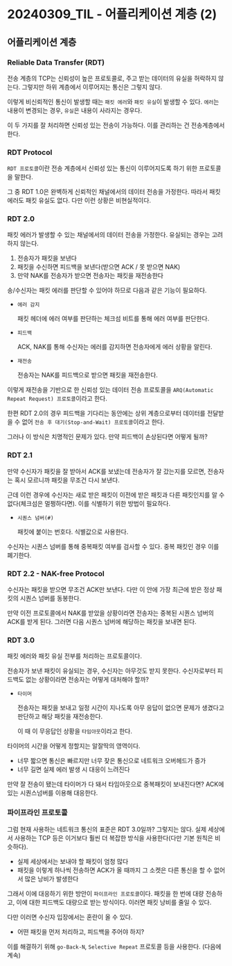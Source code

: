 # 20240309_TIL - 어플리케이션 계층 (2)

## 어플리케이션 계층

### Reliable Data Transfer (RDT)

전송 계층의 TCP는 신뢰성이 높은 프로토콜로, 주고 받는 데이터의 유실을 허락하지 않는다. 그렇지만 하위 계층에서 이루어지는 통신은 그렇지 않다. 

이렇게 비신뢰적인 통신이 발생할 때는 `패킷 에러`와 `패킷 유실`이 발생할 수 있다. `에러`는 내용이 변경되는 경우, `유실`은 내용이 사라지는 경우다. 

이 두 가지를 잘 처리하면 신뢰성 있는 전송이 가능하다. 이를 관리하는 건 전송계층에서 한다.

### RDT Protocol

`RDT 프로토콜`이란 전송 계층에서 신뢰성 있는 통신이 이루어지도록 하기 위한 프로토콜을 말한다. 

그 중 RDT 1.0은 완벽하게 신뢰적인 채널에서의 데이터 전송을 가정한다. 따라서 패킷 에러도 패킷 유실도 없다. 다만 이런 상황은 비현실적이다.

### RDT 2.0

패킷 에러가 발생할 수 있는 채널에서의 데이터 전송을 가정한다. 유실되는 경우는 고려하지 않는다.

1. 전송자가 패킷을 보낸다
2. 패킷을 수신하면 피드백을 보낸다(받으면 ACK / 못 받으면 NAK)
3. 만약 NAK를 전송자가 받으면 전송자는 패킷을 재전송한다

송/수신자는 패킷 에러를 판단할 수 있어야 하므로 다음과 같은 기능이 필요하다.

- `에러 감지`
    
    패킷 헤더에 에러 여부를 판단하는 체크섬 비트를 통해 에러 여부를 판단한다.
    
- `피드백`
    
    ACK, NAK를 통해 수신자는 에러를 감지하면 전송자에게 에러 상황을 알린다.
    
- `재전송`
    
    전송자는 NAK를 피드백으로 받으면 패킷을 재전송한다. 
    

이렇게 재전송을 기반으로 한 신뢰성 있는 데이터 전송 프로토콜을 `ARQ(Automatic Repeat Request) 프로토콜`이라고 한다. 

한편 RDT 2.0의 경우 피드백을 기다리는 동안에는 상위 계층으로부터 데이터를 전달받을 수 없어 `전송 후 대기(Stop-and-Wait) 프로토콜`이라고 한다.

그러나 이 방식은 치명적인 문제가 있다. 만약 피드백이 손상된다면 어떻게 될까?

### RDT 2.1

만약 수신자가 패킷을 잘 받아서 ACK를 보냈는데 전송자가 잘 갔는지를 모르면, 전송자는 혹시 모르니까 패킷을 무조건 다시 보낸다. 

근데 이런 경우에 수신자는 새로 받은 패킷이 이전에 받은 패킷과 다른 패킷인지를 알 수 없다(체크섬은 멀쩡하다면). 이를 식별하기 위한 방법이 필요하다.

- `시퀀스 넘버(#)`
    
    패킷에 붙이는 번호다. 식별값으로 사용한다.
    

수신자는 시퀀스 넘버를 통해 중복패킷 여부를 검사할 수 있다. 중복 패킷인 경우 이를 폐기한다.

### RDT 2.2 - NAK-free Protocol

수신자는 패킷을 받으면 무조건 ACK만 보낸다. 다만 이 안에 가장 최근에 받은 정상 패킷의 시퀀스 넘버를 동봉한다. 

만약 이전 프로토콜에서 NAK를 받았을 상황이라면 전송자는 중복된 시퀀스 넘버의 ACK를 받게 된다. 그러면 다음 시퀀스 넘버에 해당하는 패킷을 보내면 된다.

### RDT 3.0

패킷 에러와 패킷 유실 전부를 처리하는 프로토콜이다.

전송자가 보낸 패킷이 유실되는 경우, 수신자는 아무것도 받지 못한다. 수신자로부터 피드백도 없는 상황이라면 전송자는 어떻게 대처해야 할까?

- `타이머`
    
    전송자는 패킷을 보내고 일정 시간이 지나도록 아무 응답이 없으면 문제가 생겼다고 판단하고 해당 패킷을 재전송한다.
    
    이 때 이 무응답인 상황을 `타임아웃`이라고 한다.
    

타이머의 시간을 어떻게 정할지는 알잘딱의 영역이다.

- 너무 짧으면 통신은 빠르지만 너무 잦은 통신으로 네트워크 오버헤드가 증가
- 너무 길면 실제 에러 발생 시 대응이 느려진다

만약 잘 전송이 됐는데 타이머가 다 돼서 타임아웃으로 중복패킷이 보내진다면? ACK에 있는 시퀀스넘버를 이용해 대응한다.

### 파이프라인 프로토콜

그럼 현재 사용하는 네트워크 통신의 표준은 RDT 3.0일까? 그렇지는 않다. 실제 세상에서 사용하는 TCP 등은 이거보다 훨씬 더 복잡한 방식을 사용한다(다만 기본 원칙은 비슷하다).

- 실제 세상에서는 보내야 할 패킷이 엄청 많다
- 패킷을 이렇게 하나씩 전송하면 ACK가 올 때까지 그 소켓은 다른 통신을 할 수 없어서 많은 낭비가 발생한다

그래서 이에 대응하기 위한 방안이 `파이프라인 프로토콜`이다. 패킷을 한 번에 대량 전송하고, 이에 대한 피드백도 대량으로 받는 방식이다. 이러면 패킷 낭비를 줄일 수 있다.

다만 이러면 수신자 입장에서는 혼란이 올 수 있다.

- 어떤 패킷을 먼저 처리하고, 피드백을 주어야 하지?

이를 해결하기 위해 `go-Back-N`, `Selective Repeat` 프로토콜 등을 사용한다. (다음에 계속)